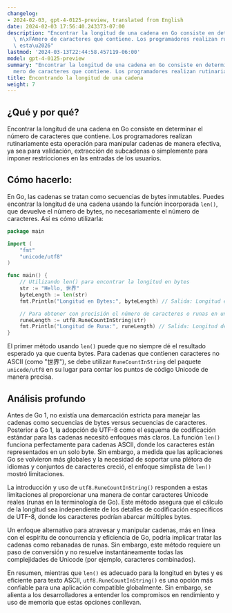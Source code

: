 ```yaml
---
changelog:
- 2024-02-03, gpt-4-0125-preview, translated from English
date: 2024-02-03 17:56:40.243373-07:00
description: "Encontrar la longitud de una cadena en Go consiste en determinar el\
  \ n\xFAmero de caracteres que contiene. Los programadores realizan rutinariamente\
  \ esta\u2026"
lastmod: '2024-03-13T22:44:58.457119-06:00'
model: gpt-4-0125-preview
summary: "Encontrar la longitud de una cadena en Go consiste en determinar el n\xFA\
  mero de caracteres que contiene. Los programadores realizan rutinariamente esta\u2026"
title: Encontrando la longitud de una cadena
weight: 7
---
```


## ¿Qué y por qué?
Encontrar la longitud de una cadena en Go consiste en determinar el número de caracteres que contiene. Los programadores realizan rutinariamente esta operación para manipular cadenas de manera efectiva, ya sea para validación, extracción de subcadenas o simplemente para imponer restricciones en las entradas de los usuarios.

## Cómo hacerlo:
En Go, las cadenas se tratan como secuencias de bytes inmutables. Puedes encontrar la longitud de una cadena usando la función incorporada `len()`, que devuelve el número de bytes, no necesariamente el número de caracteres. Así es cómo utilizarla:

```go
package main

import (
	"fmt"
	"unicode/utf8"
)

func main() {
	// Utilizando len() para encontrar la longitud en bytes
	str := "Hello, 世界"
	byteLength := len(str)
	fmt.Println("Longitud en Bytes:", byteLength) // Salida: Longitud en Bytes: 13

	// Para obtener con precisión el número de caracteres o runas en una cadena
	runeLength := utf8.RuneCountInString(str)
	fmt.Println("Longitud de Runa:", runeLength) // Salida: Longitud de Runa: 9
}
```
El primer método usando `len()` puede que no siempre dé el resultado esperado ya que cuenta bytes. Para cadenas que contienen caracteres no ASCII (como "世界"), se debe utilizar `RuneCountInString` del paquete `unicode/utf8` en su lugar para contar los puntos de código Unicode de manera precisa.

## Análisis profundo
Antes de Go 1, no existía una demarcación estricta para manejar las cadenas como secuencias de bytes versus secuencias de caracteres. Posterior a Go 1, la adopción de UTF-8 como el esquema de codificación estándar para las cadenas necesitó enfoques más claros. La función `len()` funciona perfectamente para cadenas ASCII, donde los caracteres están representados en un solo byte. Sin embargo, a medida que las aplicaciones Go se volvieron más globales y la necesidad de soportar una plétora de idiomas y conjuntos de caracteres creció, el enfoque simplista de `len()` mostró limitaciones.

La introducción y uso de `utf8.RuneCountInString()` responden a estas limitaciones al proporcionar una manera de contar caracteres Unicode reales (runas en la terminología de Go). Este método asegura que el cálculo de la longitud sea independiente de los detalles de codificación específicos de UTF-8, donde los caracteres podrían abarcar múltiples bytes.

Un enfoque alternativo para atravesar y manipular cadenas, más en línea con el espíritu de concurrencia y eficiencia de Go, podría implicar tratar las cadenas como rebanadas de runas. Sin embargo, este método requiere un paso de conversión y no resuelve instantáneamente todas las complejidades de Unicode (por ejemplo, caracteres combinados).

En resumen, mientras que `len()` es adecuado para la longitud en bytes y es eficiente para texto ASCII, `utf8.RuneCountInString()` es una opción más confiable para una aplicación compatible globalmente. Sin embargo, se alienta a los desarrolladores a entender los compromisos en rendimiento y uso de memoria que estas opciones conllevan.

